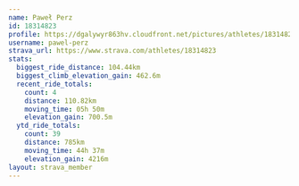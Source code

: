 ```yaml
---
name: Paweł Perz
id: 18314823
profile: https://dgalywyr863hv.cloudfront.net/pictures/athletes/18314823/5244308/1/large.jpg
username: pawel-perz
strava_url: https://www.strava.com/athletes/18314823
stats:
  biggest_ride_distance: 104.44km
  biggest_climb_elevation_gain: 462.6m
  recent_ride_totals:
    count: 4
    distance: 110.82km
    moving_time: 05h 50m
    elevation_gain: 700.5m
  ytd_ride_totals:
    count: 39
    distance: 785km
    moving_time: 44h 37m
    elevation_gain: 4216m
layout: strava_member
--- 
```

